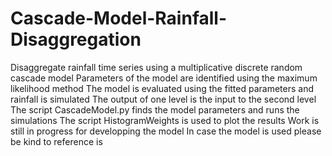 # Cascade-Model-Rainfall-Disaggregation
Disaggregate rainfall time series using a multiplicative discrete random cascade model
Parameters of the model are identified using the maximum likelihood method
The model is evaluated using the fitted parameters and rainfall is simulated
The output of one level is the input to the second level
The script CascadeModel.py finds the model parameters and runs the simulations
The script HistogramWeights is used to plot the results
Work is still in progress for developping the model
In case the model is used please be kind to reference is
